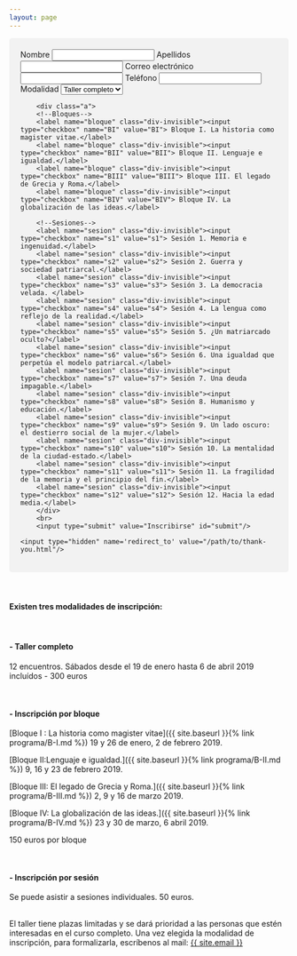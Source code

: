 ```yaml
---
layout: page
---
```


<div style="border-radius: 5px;background-color: #f2f2f2;padding: 20px;">
<form accept-charset="UTF-8" action="https://usebasin.com/f/fe1490925bf6" method="post">
  <!-- the redirect_to is optional, the form will redirect to the referrer on submission -->
        <label for="nombre">Nombre</label>
        <input type="text" id="nombre" name="nombre" required/>
        <label for="apellidos">Apellidos</label>
        <input type="text" id="apellidos" name="apellidos" required/>
        <label for="email">Correo electrónico</label>
        <input type="email" id="email"  name="email" required/>
        <label for="telefono">Teléfono</label>
        <input type="tel" id="telefono" name="telefono"/>
        <label for="opcion">Modalidad</label>
        <select name="opcion" onchange="updateCheckBox(this)">
        <option value="todo" selected>Taller completo</option>
        <option value="bloques">Por bloques</option>
        <option value="sesiones">Por sesiones</option>
        </select>

        <div class="a">
        <!--Bloques-->
        <label name="bloque" class="div-invisible"><input type="checkbox" name="BI" value="BI"> Bloque I. La historia como magister vitae.</label>
        <label name="bloque" class="div-invisible"><input type="checkbox" name="BII" value="BII"> Bloque II. Lenguaje e igualdad.</label>
        <label name="bloque" class="div-invisible"><input type="checkbox" name="BIII" value="BIII"> Bloque III. El legado de Grecia y Roma.</label>
        <label name="bloque" class="div-invisible"><input type="checkbox" name="BIV" value="BIV"> Bloque IV. La globalización de las ideas.</label>

        <!--Sesiones-->
        <label name="sesion" class="div-invisible"><input type="checkbox" name="s1" value="s1"> Sesión 1. Memoria e ingenuidad.</label>
        <label name="sesion" class="div-invisible"><input type="checkbox" name="s2" value="s2"> Sesión 2. Guerra y sociedad patriarcal.</label>
        <label name="sesion" class="div-invisible"><input type="checkbox" name="s3" value="s3"> Sesión 3. La democracia velada. </label>
        <label name="sesion" class="div-invisible"><input type="checkbox" name="s4" value="s4"> Sesión 4. La lengua como reflejo de la realidad.</label>
        <label name="sesion" class="div-invisible"><input type="checkbox" name="s5" value="s5"> Sesión 5. ¿Un matriarcado oculto?</label>
        <label name="sesion" class="div-invisible"><input type="checkbox" name="s6" value="s6"> Sesión 6. Una igualdad que perpetúa el modelo patriarcal.</label>
        <label name="sesion" class="div-invisible"><input type="checkbox" name="s7" value="s7"> Sesión 7. Una deuda impagable.</label>
        <label name="sesion" class="div-invisible"><input type="checkbox" name="s8" value="s8"> Sesión 8. Humanismo y educación.</label>
        <label name="sesion" class="div-invisible"><input type="checkbox" name="s9" value="s9"> Sesión 9. Un lado oscuro: el destierro social de la mujer.</label>
        <label name="sesion" class="div-invisible"><input type="checkbox" name="s10" value="s10"> Sesión 10. La mentalidad de la ciudad-estado.</label>
        <label name="sesion" class="div-invisible"><input type="checkbox" name="s11" value="s11"> Sesión 11. La fragilidad de la memoria y el principio del fin.</label>
        <label name="sesion" class="div-invisible"><input type="checkbox" name="s12" value="s12"> Sesión 12. Hacia la edad media.</label>
        </div>
        <br>
        <input type="submit" value="Inscribirse" id="submit"/>

   <!-- the redirect_to is optional, the form will redirect to the referrer on submission -->

    <input type="hidden" name='redirect_to' value="/path/to/thank-you.html"/>

</form></div>
<br>
<br>
<h4>Existen tres modalidades de inscripción:</h4>

<br>
<h4>- Taller completo</h4>

12 encuentros. Sábados desde el 19 de enero hasta 6 de abril 2019 incluídos - 300 euros

<br>
<h4>- Inscripción por bloque</h4>

[Bloque I : La historia como magister vitae]({{ site.baseurl }}{% link programa/B-I.md %}) 19 y 26 de enero, 2 de febrero 2019.

[Bloque II:Lenguaje e igualdad.]({{ site.baseurl }}{% link programa/B-II.md %}) 9, 16 y 23 de febrero  2019.

[Bloque III: El legado de Grecia y Roma.]({{ site.baseurl }}{% link programa/B-III.md %}) 2, 9 y 16 de marzo 2019.

[Bloque IV: La globalización de las ideas.]({{ site.baseurl }}{% link programa/B-IV.md %}) 23 y 30 de marzo, 6 abril 2019.

150 euros por bloque

<br>
<h4>- Inscripción por sesión</h4>

Se puede asistir a sesiones individuales.
50 euros.

<br>
El taller tiene plazas limitadas y se dará prioridad a las personas que estén interesadas en el curso completo. Una vez elegida la modalidad de inscripción, para formalizarla, escríbenos al mail: <a class="u-email" href="mailto:{{ site.email }}">{{ site.email }}</a>
